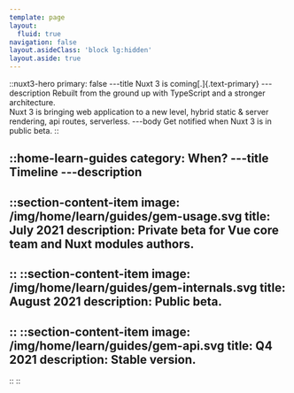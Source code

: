 ```yaml
---
template: page
layout:
  fluid: true
navigation: false
layout.asideClass: 'block lg:hidden'
layout.aside: true
---
```



::nuxt3-hero
primary: false
---title
Nuxt 3 is coming[.]{.text-primary}
---description
Rebuilt from the ground up with TypeScript and a stronger architecture.<br>
Nuxt 3 is bringing web application to a new level, hybrid static & server rendering, api routes, serverless.
---body
Get notified when Nuxt 3 is in public beta.
::

::home-learn-guides
category: When?
---title
Timeline
---description
---

  ::section-content-item
  image: /img/home/learn/guides/gem-usage.svg
  title: July 2021
  description: Private beta for Vue core team and Nuxt modules authors.
  ---
  ::
  ::section-content-item
  image: /img/home/learn/guides/gem-internals.svg
  title: August 2021
  description: Public beta.
  ---
  ::
  ::section-content-item
  image: /img/home/learn/guides/gem-api.svg
  title: Q4 2021
  description: Stable version.
  ---
  ::
::

